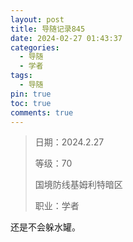 ```yaml
---
layout: post
title: 导随记录845
date: 2024-02-27 01:43:37
categories:
  - 导随
  - 学者
tags:
  - 导随
pin: true
toc: true
comments: true
---
```

> 日期：2024.2.27
>
> 等级：70
>
> 国境防线基姆利特暗区
>
> 职业：学者

还是不会躲水罐。